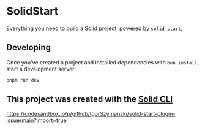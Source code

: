 # SolidStart

Everything you need to build a Solid project, powered by [`solid-start`](https://start.solidjs.com);

## Developing

Once you've created a project and installed dependencies with `bun install`, start a development server:

```bash
pnpm run dev
```


## This project was created with the [Solid CLI](https://solid-cli.netlify.app)

https://codesandbox.io/p/github/IgorSzymanski/solid-start-plugin-issue/main?import=true
